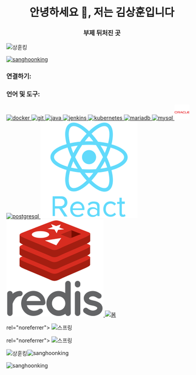 <h1 align="center">안녕하세요 👋, 저는 김상훈입니다</h1>
<h3 align="center">부제 뒤처진 곳</h3>

<p align="left"> <img src="https:/ /komarev.com/ghpvc/?username=sanghoonking&label=Profile%20views&color=000000&style=flat-square" alt="상훈킹" /> </p>

<p align="left"> <a href="https:// github.com/ryo-ma/github-profile-trophy"><img src="https://github-profile-trophy.vercel.app/?username=sanghoonking" alt="sanghoonking" /></a> </p>

<h3 align="left">연결하기:</h3>
<p align="left">
</p>

<h3 align="left">언어 및 도구:</h3>
<p align="left"> <a href="https://www.docker.com/" target="_blank" rel="noreferrer"> <img src="https://raw.githubusercontent.com/ devicons/devicon/master/icons/docker/docker-original-wordmark.svg" alt="docker" width="40" height="40"/> </a> <a href="https://git- scm.com/" target="_blank" rel="noreferrer"> <img src="https://www.vectorlogo.zone/logos/git-scm/git-scm-icon.svg" alt="git" 폭="40" 높이="40"/> </a> <a href="https://www.java.com" target="_blank" rel="noreferrer"> <img src="https:/ /raw.githubusercontent.com/devicons/devicon/master/icons/java/java-original.svg" alt="java" width="40" height="40"/> </a> <a href="https://www. jenkins.io" target="_blank" rel="noreferrer"> <img src="https://www.vectorlogo.zone/logos/jenkins/jenkins-icon.svg" alt="jenkins" 너비="40" 높이="40"/> </a> <a href="https://kubernetes.io" target="_blank" rel="noreferrer"> <img src="https://www.vectorlogo.zone/ logos/kubernetes/kubernetes-icon.svg" alt="kubernetes" width="40" height="40"/> </a> <a href="https://mariadb.org/" target="_blank"rel="noreferrer"> <img src="https://www.vectorlogo.zone/logos/mariadb/mariadb-icon.svg" alt="mariadb" 너비="40" 높이="40"/> </ 가> <a href="https://www.mysql.com/" target="_blank" rel="noreferrer"> <img src="https://raw.githubusercontent.com/devicons/devicon/master/ icons/mysql/mysql-original-wordmark.svg" alt="mysql" width="40" height="40"/> </a> <a href="https://www.oracle.com/" 대상 ="_blank" rel="noreferrer"> <img src="https://raw.githubusercontent.com/devicons/devicon/master/icons/oracle/oracle-original.svg" alt="오라클" 너비="40 "height="40"/> </a> <a href="https://www.postgresql.org" target="_blank" rel="noreferrer"> <img src="https://raw.githubusercontent. com/devicons/devicon/master/icons/postgresql/postgresql-original-wordmark.svg" alt="postgresql" width="40" height="40"/> </a> <a href="https:// reactjs.org/" target="_blank" rel="noreferrer"> <img src="https://raw.githubusercontent.com/devicons/devicon/master/icons/react/react-original-wordmark.svg" alt ="반응" 폭="40" 높이="40"/> </a> <a href="https://redis.io" target="_blank" rel="noreferrer"> <img src="https://raw.githubusercontent.com/devicons/devicon/master/icons/redis/redis-original-wordmark.svg" alt="redis" 폭="40" 높이="40"/ > </a> <a href="https://spring.io/" target="_blank" rel="noreferrer"> <img src="https://www.vectorlogo.zone/logos/springio/springio -icon.svg" alt="봄" 너비="40" 높이="40"/> </a> </p>rel="noreferrer"> <img src="https://www.vectorlogo.zone/logos/springio/springio-icon.svg" alt="스프링" width="40" height="40"/> </ 가> </p>rel="noreferrer"> <img src="https://www.vectorlogo.zone/logos/springio/springio-icon.svg" alt="스프링" width="40" height="40"/> </ 가> </p>

<p><img align="left" src="https://github-readme-stats.vercel.app/api/top-langs?username=sanghoonking&show_icons=true&locale=ko&layout=compact" alt="상훈킹" /> </p>

<p> <img align="center" src="https://github-readme-stats.vercel.app/api?username=sanghoonking&show_icons=true&locale=ko" alt="sanghoonking" /> </p>

<p><img align="center" src="https://github-readme-streak-stats.herokuapp.com/?user=sanghoonking&" alt="sanghoonking" /></p>
